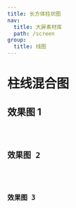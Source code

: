 ```yaml
---
title: 长方体柱状图
nav:
  title: 大屏素材库
  path: /screen
group:
  title: 线图
---
```


# 柱线混合图

## 效果图 1

<code src="../../../example/BarLineDemo/demo1.tsx" background="#040727">

## 效果图 2

<code src="../../../example/BarLineDemo/demo2.tsx" background="#040727">

## 效果图 3

<code src="../../../example/BarLineDemo/demo3.tsx" background="#040727">
